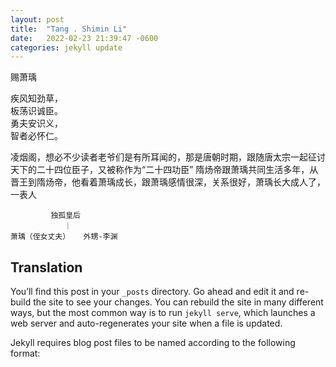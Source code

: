 ```yaml
---
layout: post
title:  "Tang . Shimin Li"
date:   2022-02-23 21:39:47 -0600
categories: jekyll update
---
```



赐萧瑀  


疾风知劲草，  
板荡识诚臣。  
勇夫安识义，  
智者必怀仁。  



凌烟阁，想必不少读者老爷们是有所耳闻的，那是唐朝时期，跟随唐太宗一起征讨天下的二十四位臣子，又被称作为“二十四功臣”
隋炀帝跟萧瑀共同生活多年，从晋王到隋炀帝，他看着萧瑀成长，跟萧瑀感情很深，关系很好，萧瑀长大成人了，一表人

             独孤皇后  
                ｜     
    萧瑀（侄女丈夫）   外甥-李渊


## Translation

You’ll find this post in your `_posts` directory. Go ahead and edit it and re-build the site to see your changes. You can rebuild the site in many different ways, but the most common way is to run `jekyll serve`, which launches a web server and auto-regenerates your site when a file is updated.

Jekyll requires blog post files to be named according to the following format:
